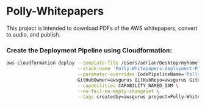 # Polly-Whitepapers
This project is intended to download PDFs of the AWS whitepapers, convert to audio, and publish.  



### Create the Deployment Pipeline using Cloudformation: 

```bash
aws cloudformation deploy --template-file /Users/adrian/Desktop/myhomeforcode/Polly-Whitepapers/deployment_pipeline/deployment_pipeline.template \
						  --stack-name 'Polly-Whitepapers-deployment-Pipeline' \
						  --parameter-overrides CodePipelineName='Polly-Whitepapers-Deployment-Pipeline' CodePipelineS3Bucket=deployment-pipeline-bucket \
						  GitHubOwner=awsgurus GitHubRepo=awsgurus GitHubBranch=master GitHubToken=awsgurus ArtifactsName=awsgurus \
						  --capabilities CAPABILITY_NAMED_IAM \
						  --no-fail-on-empty-changeset \
						  --tags createdby=awsgurus project=Polly-Whitepapers
```

